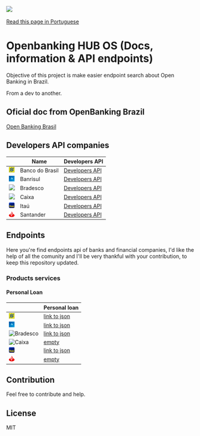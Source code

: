 ![](../../src/main/resources/static/logos/logo.png)

[Read this page in Portuguese](../README.md)
# Openbanking HUB OS (Docs, information & API endpoints)
Objective of this project is make easier endpoint search about Open Banking in Brazil. 

From a dev to another.

## Oficial doc from OpenBanking Brazil
[Open Banking Brasil](https://openbankingbrasil.org.br/?cookie=true)

## Developers API companies
|  | Name |  Developers API
| ------ | ------ | ----- |
| <img src="../src/main/resources/static/logos/bb-favicon.png" width="15"> | Banco do Brasil | [Developers API](https://apoio.developers.bb.com.br/referency)
| <img src="../src/main/resources/static/logos/banrisul-favicon.png" width="15"> | Banrisul | [Developers API](https://developers.banrisul.com.br/pages/allApis.html#openbanking)
| <img src="../src/main/resources/static/logos/bradesco-favicon.ico" width="15"> | Bradesco | [Developers API](https://developers.bradesco.com.br/)
| <img src="../src/main/resources/static/logos/caixa-favicon.ico" width="15"> | Caixa | [Developers API](https://desenvolvedores.caixa.gov.br/api-catalog)
| <img src="../src/main/resources/static/logos/itau-favicon.ico" width="15"> | Itaú | [Developers API](https://developer.itau.com.br/api-catalog/openbanking)
| <img src="../src/main/resources/static/logos/santander-favicon.png" width="15"> | Santander | [Developers API](https://www.santander.pt/open-banking/developers#)

## Endpoints
Here you're find endpoints api of banks and financial companies, I'd like the help of all the comunity and I'll be very thankful with your contribution, to keep this repository updated.

### Products services

#### Personal Loan
|  | Personal loan 
| ------ | ------ | 
| <img src="../src/main/resources/static/logos/bb-favicon.png" width="15" title="Banco do Brasil"> | [link to json](https://opendata.api.bb.com.br/open-banking/products-services/v1/personal-loans)
| <img src="../src/main/resources/static/logos/banrisul-favicon.png" width="15" title="Banrisul"> | [link to json](https://openbanking.banrisul.com.br/open-banking/products-services/v1/personal-loans)
| <img src="../src/main/resources/static/logos/bradesco-favicon.ico" width="15" title="Bradesco"> | [link to json](https://api.bradesco.com/bradesco/open-banking/products-services/v1/personal-loans)
| <img src="../src/main/resources/static/logos/caixa-favicon.ico" width="15" title="Caixa"> | [empty](empty)
| <img src="../src/main/resources/static/logos/itau-favicon.ico" width="15" title="Itaú"> | [link to json](https://api.itau/open-banking/products-services/v1/personal-loans)
| <img src="../src/main/resources/static/logos/santander-favicon.png" width="15" title="Santander"> | [empty](empty)

## Contribution
Feel free to contribute and help. 

## License
MIT 


